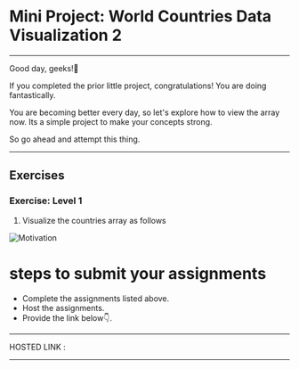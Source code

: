 # Mini Project: World Countries Data Visualization 2

<hr>


Good day, geeks!👋

If you completed the prior little project, congratulations! You are doing fantastically.

You are becoming better every day, so let's explore how to view the array now. Its a simple project to make your concepts strong.

So go ahead and attempt this thing.

<hr> 

## Exercises

### Exercise: Level 1

1. Visualize the countries array as follows

![Motivation](./image/dom_mini_project_countries_day_6.1.gif)

# steps to submit your assignments

- Complete the assignments listed above.
- Host the assignments.
- Provide the link below👇.

<hr>

HOSTED LINK :  

<hr>
